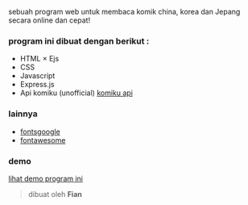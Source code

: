 sebuah program web untuk membaca komik china, korea dan Jepang secara online dan cepat!

### program ini dibuat dengan berikut :

* HTML × Ejs
* CSS
* Javascript
* Express.js
* Api komiku (unofficial) [komiku api](https://komiku-rest-api.herokuapp.com/latest)

### lainnya

* [fontsgoogle](https://fonts.google.com)
* [fontawesome](https://fontawesome.com)


### demo

[lihat demo program ini](http://my-comics-list.herokuapp.com/)

> dibuat oleh **Fian**
